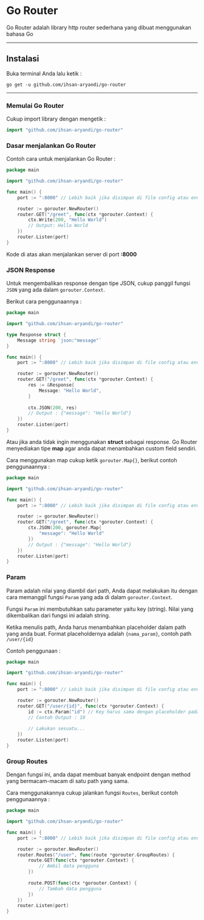 # Go Router

Go Router adalah library http router sederhana yang dibuat menggunakan bahasa Go

---

## Instalasi

Buka terminal Anda lalu ketik :

`go get -u github.com/ihsan-aryandi/go-router`

---

### Memulai Go Router

Cukup import library dengan mengetik :

```go
import "github.com/ihsan-aryandi/go-router"
```

### Dasar menjalankan Go Router

Contoh cara untuk menjalankan Go Router :

``` go
package main

import "github.com/ihsan-aryandi/go-router"

func main() {
    port := ":8000" // Lebih baik jika disimpan di file config atau env.

    router := gorouter.NewRouter()
    router.GET("/greet", func(ctx *gorouter.Context) {
        ctx.Write(200, "Hello World")
        // Output: Hello World
    })
    router.Listen(port)
}
```

Kode di atas akan menjalankan server di port **:8000**

### JSON Response
Untuk mengembalikan response dengan tipe JSON, cukup panggil fungsi `JSON` yang ada dalam `gorouter.Context`.

Berikut cara penggunaannya :
``` go
package main

import "github.com/ihsan-aryandi/go-router"

type Response struct {
    Message string `json:"message"`
}

func main() {
    port := ":8000" // Lebih baik jika disimpan di file config atau env.

    router := gorouter.NewRouter()
    router.GET("/greet", func(ctx *gorouter.Context) {
        res := &Response{
            Message: "Hello World",
        }
        
        ctx.JSON(200, res)
        // Output : {"message": "Hello World"}
    })
    router.Listen(port)
}
```

Atau jika anda tidak ingin menggunakan **struct** sebagai response. Go Router menyediakan tipe **map** agar anda dapat menambahkan custom field sendiri.

Cara menggunakan map cukup ketik `gorouter.Map{}`, berikut contoh penggunaannya :

``` go
package main

import "github.com/ihsan-aryandi/go-router"

func main() {
    port := ":8000" // Lebih baik jika disimpan di file config atau env.

    router := gorouter.NewRouter()
    router.GET("/greet", func(ctx *gorouter.Context) {
        ctx.JSON(200, gorouter.Map{
            "message": "Hello World"
        })
        // Output : {"message": "Hello World"}
    })
    router.Listen(port)
}
```

### Param
Param adalah nilai yang diambil dari path, Anda dapat melakukan itu dengan cara memanggil fungsi `Param` yang ada di dalam `gorouter.Context`. 

Fungsi `Param` ini membutuhkan satu parameter yaitu key (string). Nilai yang dikembalikan dari fungsi ini adalah string.

Ketika menulis path, Anda harus menambahkan placeholder dalam path yang anda buat. Format placeholdernya adalah `{nama_param}`, contoh path `/user/{id}` 

Contoh penggunaan :
``` go
package main

import "github.com/ihsan-aryandi/go-router"

func main() {
    port := ":8000" // Lebih baik jika disimpan di file config atau env.

    router := gorouter.NewRouter()
    router.GET("/user/{id}", func(ctx *gorouter.Context) {
        id := ctx.Param("id") // Key harus sama dengan placeholder pada path
        // Contoh Output : 10
        
        // Lakukan sesuatu...
    })
    router.Listen(port)
}
```

### Group Routes

Dengan fungsi ini, anda dapat membuat banyak endpoint dengan method yang bermacam-macam di satu path yang sama.

Cara menggunakannya cukup jalankan fungsi `Routes`, berikut contoh penggunaannya :

``` go
package main

import "github.com/ihsan-aryandi/go-router"

func main() {
    port := ":8000" // Lebih baik jika disimpan di file config atau env.

    router := gorouter.NewRouter()
    router.Routes("/user", func(route *gorouter.GroupRoutes) {
        route.GET(func(ctx *gorouter.Context) {
            // Ambil data pengguna
        })
        
        route.POST(func(ctx *gorouter.Context) {
            // Tambah data pengguna
        })
    })
    router.Listen(port)
}
```
